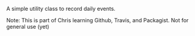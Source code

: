 A simple utility class to record daily events.

Note: This is part of Chris learning Github, Travis, and Packagist. Not for general use (yet)

